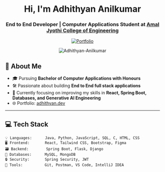 <h1 align="center">Hi, I'm Adhithyan Anilkumar</h1>
<h3 align="center">
  End to End Developer | Computer Applications Student at 
  <a href="https://github.com/ajceautonomous" target="_blank">Amal Jyothi College of Engineering</a>
</h3>

<p align="center">
  <a href="https://adhithyan.dev" target="_blank">
    <img src="https://img.shields.io/badge/Portfolio-adhithyan.dev-blue?style=flat-square&logo=firefox-browser" alt="Portfolio" />
  </a>
</p>
<p align="center"> <img src="https://komarev.com/ghpvc/?username=Adhithyan-Anilkumar&label=Profile%20Views&color=0e75b6&style=flat" alt="Adhithyan-Anilkumar" /> </p> 

## 🚀 About Me

- 🎓 Pursuing **Bachelor of Computer Applications with Honours**  
- 🛠️ Passionate about building **End to End full stack applications**  
- 🌱 Currently focusing on improving my skills in **React, Spring Boot, Databases, and Generative AI Engineering**  
- 🌐 Portfolio: [adhithyan.dev](https://adhithyan.dev)

---

## 💻 Tech Stack

```plaintext
💡 Languages:      Java, Python, JavaScript, SQL, C, HTML, CSS
🖥️ Frontend:       React, Tailwind CSS, Bootstrap, Figma
🗃️ Backend:        Spring Boot, Flask, Django
🧠 Databases:      MySQL, MongoDB
🔒 Security:       Spring Security, JWT
🧰 Tools:          Git, Postman, VS Code, IntelliJ IDEA
